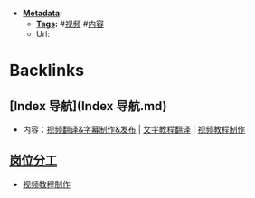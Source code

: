 - **[Metadata](Metadata.md):**
    - **[Tags](Tags.md):** #[视频](视频.md) #[内容](内容.md)
    - Url:

# Backlinks
## [Index 导航](Index 导航.md)
- 内容：[视频翻译&字幕制作&发布](视频翻译&字幕制作&发布.md) | [文字教程翻译](文字教程翻译.md) | [视频教程制作](视频教程制作.md)

## [岗位分工](岗位分工.md)
- [视频教程制作](视频教程制作.md)

